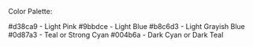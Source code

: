 Color Palette:

#d38ca9 - Light Pink
#9bbdce - Light Blue
#b8c6d3 - Light Grayish Blue
#0d87a3 - Teal or Strong Cyan
#004b6a - Dark Cyan or Dark Teal


